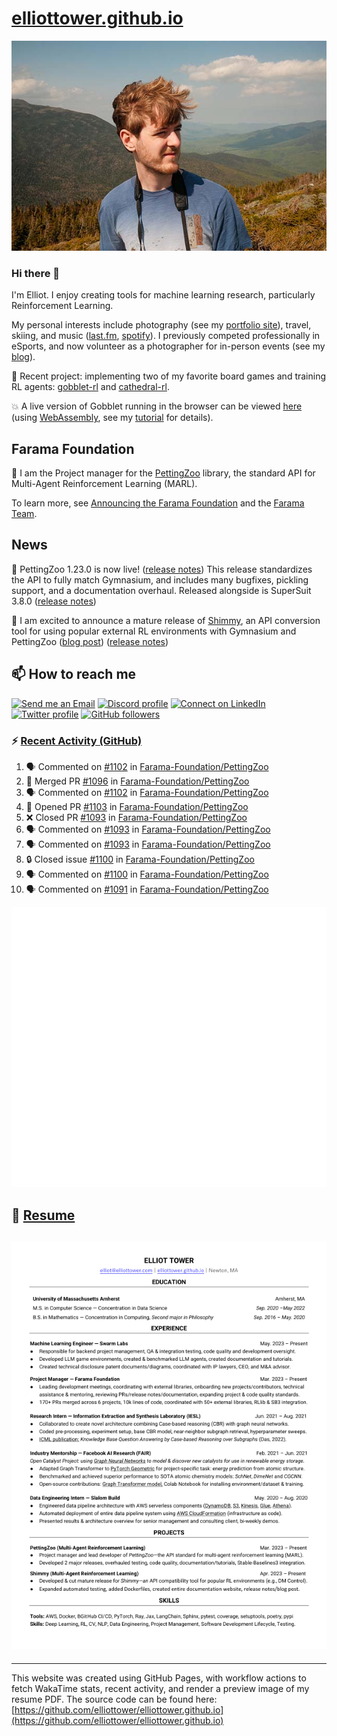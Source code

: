 # [elliottower.github.io](https://github.com/elliottower/elliottower.github.io)

[![A wild Elliot on Mt Washington](https://raw.githubusercontent.com/elliottower/elliottower.github.io/main/src/jpg/DSCF7539-600px.jpg?raw=true)](https://raw.githubusercontent.com/elliottower/elliottower.github.io/main/src/jpg/DSCF7539.jpg?raw=true)

### Hi there 👋

I'm Elliot. I enjoy creating tools for machine learning research, particularly Reinforcement Learning.

My personal interests include photography (see my [portfolio site](https://www.elliottower.com/)), travel, skiing, and music ([last.fm](https://www.last.fm/user/ajsdlfkwer), [spotify](https://open.spotify.com/user/12132818380)). I previously competed professionally in eSports, and now volunteer as a photographer for in-person events (see my [blog](https://www.elliottower.com/stories/?category=events)).

🤖 Recent project: implementing two of my favorite board games and training RL agents: [gobblet-rl](https://github.com/elliottower/gobblet-rl) and [cathedral-rl](https://github.com/elliottower/cathedral-rl). 

💥 A live version of Gobblet running in the browser can be viewed [here](https://elliottower.github.io/gobblet-rl/) (using [WebAssembly](https://webassembly.org/), see my [tutorial](https://github.com/elliottower/gobblet-rl/blob/main/tutorials/WebAssembly/web_assembly.md) for details).

## Farama Foundation

🚀 I am the Project manager for the [PettingZoo](https://github.com/Farama-Foundation/PettingZoo) library, the standard API for Multi-Agent Reinforcement Learning (MARL). 

To learn more, see [Announcing the Farama Foundation](https://farama.org/Announcing-The-Farama-Foundation) and the [Farama Team](https://farama.org/team).

## News

🎉 PettingZoo 1.23.0 is now live! ([release notes](https://github.com/Farama-Foundation/PettingZoo/releases/tag/1.23.0)) This release standardizes the API to fully match Gymnasium, and includes many bugfixes, pickling support, and a documentation overhaul. Released alongside is SuperSuit 3.8.0 ([release notes](https://github.com/Farama-Foundation/SuperSuit/releases/tag/3.8.0)) 

<!-- ![GitHub Release Date](https://img.shields.io/github/release-date/Farama-Foundation/PettingZoo) -->

🎉 I am excited to announce a mature release of [Shimmy](https://github.com/Farama-Foundation/Shimmy), an API conversion tool for using popular external RL environments with Gymnasium and PettingZoo ([blog post](https://farama.org/Announcing-Shimmy)) ([release notes](https://github.com/Farama-Foundation/Shimmy/releases/tag/v1.0.0)) 

## 📫 How to reach me

 [![Send me an Email](https://img.shields.io/badge/email-elliot%40elliottower.com-blue)](mailto:elliot@elliottower.com)
 [![Discord profile](https://img.shields.io/badge/Discord-7289DA?style=flat&logo=discord&logoColor=white)](https://discord.com/users/83091537923145728)
 [![Connect on LinkedIn](https://img.shields.io/badge/--linkedin?label=LinkedIn&logo=LinkedIn&style=social)](https://www.linkedin.com/in/elliot-tower)
 [![Twitter profile](https://img.shields.io/twitter/follow/elliottower?style=social)](https://twitter.com/ElliotTower/)
 [![GitHub followers](https://img.shields.io/github/followers/elliottower?style=social)](https://github.com/elliottower/)

### ⚡ [Recent Activity (GitHub)](https://github.com/elliottower)

<!--START_SECTION:activity-->
1. 🗣 Commented on [#1102](https://github.com/Farama-Foundation/PettingZoo/issues/1102#issuecomment-1722739129) in [Farama-Foundation/PettingZoo](https://github.com/Farama-Foundation/PettingZoo)
2. 🎉 Merged PR [#1096](https://github.com/Farama-Foundation/PettingZoo/pull/1096) in [Farama-Foundation/PettingZoo](https://github.com/Farama-Foundation/PettingZoo)
3. 🗣 Commented on [#1102](https://github.com/Farama-Foundation/PettingZoo/issues/1102#issuecomment-1722376289) in [Farama-Foundation/PettingZoo](https://github.com/Farama-Foundation/PettingZoo)
4. 💪 Opened PR [#1103](https://github.com/Farama-Foundation/PettingZoo/pull/1103) in [Farama-Foundation/PettingZoo](https://github.com/Farama-Foundation/PettingZoo)
5. ❌ Closed PR [#1093](https://github.com/Farama-Foundation/PettingZoo/pull/1093) in [Farama-Foundation/PettingZoo](https://github.com/Farama-Foundation/PettingZoo)
6. 🗣 Commented on [#1093](https://github.com/Farama-Foundation/PettingZoo/pull/1093#issuecomment-1718257763) in [Farama-Foundation/PettingZoo](https://github.com/Farama-Foundation/PettingZoo)
7. 🗣 Commented on [#1093](https://github.com/Farama-Foundation/PettingZoo/pull/1093#issuecomment-1718251835) in [Farama-Foundation/PettingZoo](https://github.com/Farama-Foundation/PettingZoo)
8. 🔒 Closed issue [#1100](https://github.com/Farama-Foundation/PettingZoo/issues/1100) in [Farama-Foundation/PettingZoo](https://github.com/Farama-Foundation/PettingZoo)
9. 🗣 Commented on [#1100](https://github.com/Farama-Foundation/PettingZoo/issues/1100#issuecomment-1718244319) in [Farama-Foundation/PettingZoo](https://github.com/Farama-Foundation/PettingZoo)
10. 🗣 Commented on [#1091](https://github.com/Farama-Foundation/PettingZoo/pull/1091#issuecomment-1718238167) in [Farama-Foundation/PettingZoo](https://github.com/Farama-Foundation/PettingZoo)
<!--END_SECTION:activity-->


<picture>
  <a href="https://metrics.lecoq.io/insights?user=elliottower">
   <img src="/github-metrics.svg" alt="Metrics">
  </a>
</picture>

## 📄 [Resume](https://elliottower.github.io/src/pdf/resume.pdf)

<!-- PDF-TO-MARKDOWN:START -->
![Page 1](src/png/page1.png "Page 1")
---
<!-- PDF-TO-MARKDOWN:END -->

----

This website was created using GitHub Pages, with workflow actions to fetch WakaTime stats, recent activity, and render a preview image of my resume PDF. The source code can be found here: [https://github.com/elliottower/elliottower.github.io](https://github.com/elliottower/elliottower.github.io)

